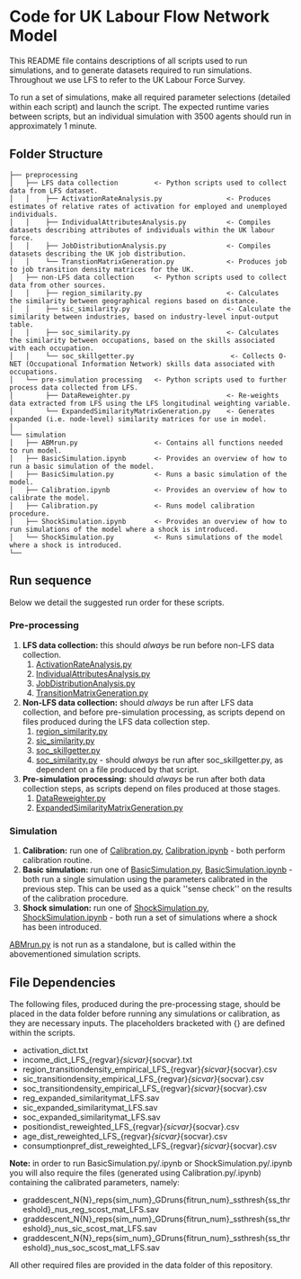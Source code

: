 # Code for UK Labour Flow Network Model

This README file contains descriptions of all scripts used to run simulations, and to generate datasets required to run simulations. Throughout we use LFS to refer to the UK Labour Force Survey.

To run a set of simulations, make all required parameter selections (detailed within each script) and launch the script. The expected runtime varies between scripts, but an individual simulation with 3500 agents should run in approximately 1 minute.

## Folder Structure

```               
├── preprocessing    
│   ├── LFS data collection         <- Python scripts used to collect data from LFS dataset.
│   │    ├── ActivationRateAnalysis.py                <- Produces estimates of relative rates of activation for employed and unemployed individuals.
│   │    ├── IndividualAttributesAnalysis.py          <- Compiles datasets describing attributes of individuals within the UK labour force.
│   │    ├── JobDistributionAnalysis.py               <- Compiles datasets describing the UK job distribution.
│   │    └── TranstionMatrixGeneration.py             <- Produces job to job transition density matrices for the UK.
│   ├── non-LFS data collection     <- Python scripts used to collect data from other sources.
│   │    ├── region_similarity.py                     <- Calculates the similarity between geographical regions based on distance.
│   │    ├── sic_similarity.py                        <- Calculate the similarity between industries, based on industry-level input-output table.
│   │    ├── soc_similarity.py                        <- Calculates the similarity between occupations, based on the skills associated with each occupation.
│   │    └── soc_skillgetter.py                        <- Collects O-NET (Occupational Information Network) skills data associated with occupations.
│   └── pre-simulation processing   <- Python scripts used to further process data collected from LFS.
│        ├── DataReweighter.py                        <- Re-weights data extracted from LFS using the LFS longitudinal weighting variable.
│        └── ExpandedSimilarityMatrixGeneration.py    <- Generates expanded (i.e. node-level) similarity matrices for use in model. 
│
└── simulation                    
│   ├── ABMrun.py                   <- Contains all functions needed to run model.
│   ├── BasicSimulation.ipynb       <- Provides an overview of how to run a basic simulation of the model.
│   ├── BasicSimulation.py          <- Runs a basic simulation of the model.
│   ├── Calibration.ipynb           <- Provides an overview of how to calibrate the model.
│   ├── Calibration.py              <- Runs model calibration procedure.
│   ├── ShockSimulation.ipynb       <- Provides an overview of how to run simulations of the model where a shock is introduced.
│   └── ShockSimulation.py          <- Runs simulations of the model where a shock is introduced.
└──
```

## Run sequence

Below we detail the suggested run order for these scripts.

### Pre-processing

1. **LFS data collection:** this should *always* be run before non-LFS data collection.
    1.  [ActivationRateAnalysis.py](https://github.com/alan-turing-institute/UK-LabourFlowNetwork-Model/blob/main/code/preprocessing/LFS%20data%20collection/ActivationRateAnalysis.py)
    2. [IndividualAttributesAnalysis.py](https://github.com/alan-turing-institute/UK-LabourFlowNetwork-Model/blob/main/code/preprocessing/LFS%20data%20collection/IndividualAttributesAnalysis.py)
    3. [JobDistributionAnalysis.py](https://github.com/alan-turing-institute/UK-LabourFlowNetwork-Model/blob/main/code/preprocessing/LFS%20data%20collection/JobDistributionAnalysis.py)
    4. [TransitionMatrixGeneration.py](https://github.com/alan-turing-institute/UK-LabourFlowNetwork-Model/blob/main/code/preprocessing/LFS%20data%20collection/TransitionMatrixGeneration.py)
2. **Non-LFS data collection:** should *always* be run after LFS data collection, and before pre-simulation processing, as scripts depend on files produced during the LFS data collection step.
    1. [region_similarity.py](https://github.com/alan-turing-institute/UK-LabourFlowNetwork-Model/blob/main/code/preprocessing/non-LFS%20data%20collection/region_similarity.py)
    2. [sic_similarity.py](https://github.com/alan-turing-institute/UK-LabourFlowNetwork-Model/blob/main/code/preprocessing/non-LFS%20data%20collection/sic_similarity.py)
    3. [soc_skillgetter.py](https://github.com/alan-turing-institute/UK-LabourFlowNetwork-Model/blob/main/code/preprocessing/non-LFS%20data%20collection/soc_skillgetter.pyy)
    4. [soc_similarity.py](https://github.com/alan-turing-institute/UK-LabourFlowNetwork-Model/blob/main/code/preprocessing/non-LFS%20data%20collection/soc_similarity.py) - should *always* be run after soc_skillgetter.py, as dependent on a file produced by that script.
3. **Pre-simulation processing:** should *always* be run after both data collection steps, as scripts depend on files produced at those stages.
    1. [DataReweighter.py](https://github.com/alan-turing-institute/UK-LabourFlowNetwork-Model/blob/main/code/preprocessing/pre-simulation%20processing/DataReweighter.py)
    2. [ExpandedSimilarityMatrixGeneration.py](https://github.com/alan-turing-institute/UK-LabourFlowNetwork-Model/blob/main/code/preprocessing/pre-simulation%20processing/ExpandedSimilarityMatrixGeneration.py)

### Simulation

1. **Calibration:** run one of [Calibration.py](https://github.com/alan-turing-institute/UK-LabourFlowNetwork-Model/blob/main/code/simulation/Calibration.py), [Calibration.ipynb](https://github.com/alan-turing-institute/UK-LabourFlowNetwork-Model/blob/main/code/simulation/Calibration.ipynb) - both perform calibration routine.
2. **Basic simulation:** run one of [BasicSimulation.py](https://github.com/alan-turing-institute/UK-LabourFlowNetwork-Model/blob/main/code/simulation/BasicSimulation.py), [BasicSimulation.ipynb](https://github.com/alan-turing-institute/UK-LabourFlowNetwork-Model/blob/main/code/simulation/BasicSimulation.ipynb) - both run a single simulation using the parameters calibrated in the previous step. This can be used as a quick ''sense check'' on the results of the calibration procedure.
3. **Shock simulation:** run one of [ShockSimulation.py](https://github.com/alan-turing-institute/UK-LabourFlowNetwork-Model/blob/main/code/simulation/ShockSimulation.py), [ShockSimulation.ipynb](https://github.com/alan-turing-institute/UK-LabourFlowNetwork-Model/blob/main/code/simulation/ShockSimulation.ipynb) - both run a set of simulations where a shock has been introduced.

[ABMrun.py](https://github.com/alan-turing-institute/UK-LabourFlowNetwork-Model/blob/main/code/simulation/ABMrun.py) is not run as a standalone, but is called within the abovementioned simulation scripts.

## File Dependencies

The following files, produced during the pre-processing stage, should be placed in the data folder before running any simulations or calibration, as they are necessary inputs. The placeholders bracketed with {} are defined within the scripts.

- activation_dict.txt
- income_dict_LFS_{regvar}_{sicvar}_{socvar}.txt
- region_transitiondensity_empirical_LFS_{regvar}_{sicvar}_{socvar}.csv
- sic_transitiondensity_empirical_LFS_{regvar}_{sicvar}_{socvar}.csv
- soc_transitiondensity_empirical_LFS_{regvar}_{sicvar}_{socvar}.csv
- reg_expanded_similaritymat_LFS.sav
- sic_expanded_similaritymat_LFS.sav
- soc_expanded_similaritymat_LFS.sav
- positiondist_reweighted_LFS_{regvar}_{sicvar}_{socvar}.csv
- age_dist_reweighted_LFS_{regvar}_{sicvar}_{socvar}.csv
- consumptionpref_dist_reweighted_LFS_{regvar}_{sicvar}_{socvar}.csv

**Note:** in order to run BasicSimulation.py/.ipynb or ShockSimulation.py/.ipynb you will also require the files (generated using Calibration.py/.ipynb) containing the calibrated parameters, namely:
- graddescent_N{N}_reps{sim_num}_GDruns{fitrun_num}_ssthresh{ss_threshold}_nus_reg_scost_mat_LFS.sav
- graddescent_N{N}_reps{sim_num}_GDruns{fitrun_num}_ssthresh{ss_threshold}_nus_sic_scost_mat_LFS.sav
- graddescent_N{N}_reps{sim_num}_GDruns{fitrun_num}_ssthresh{ss_threshold}_nus_soc_scost_mat_LFS.sav

All other required files are provided in the data folder of this repository.
